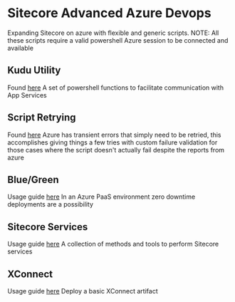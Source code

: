 
# Sitecore Advanced Azure Devops
Expanding Sitecore on azure with flexible and generic scripts.
NOTE: All these scripts require a valid powershell Azure session to be connected and available
## Kudu Utility
Found [here](Get-KuduUtility.ps1)
A set of powershell functions to facilitate communication with App Services
## Script Retrying
Found [here](Invoke-ScriptWithRetry.ps1)
Azure has transient errors that simply need to be retried, this accomplishes giving things a few tries with custom failure validation for those cases where the script doesn't actually fail despite the reports from azure
## Blue/Green
Usage guide [here](bluegreen/README.md)
In an Azure PaaS environment zero downtime deployments are a possibility
## Sitecore Services
Usage guide [here](Services/README.md)
A collection of methods and tools to perform Sitecore services
## XConnect 
Usage guide [here](XConnect.README.md)
Deploy a basic XConnect artifact
